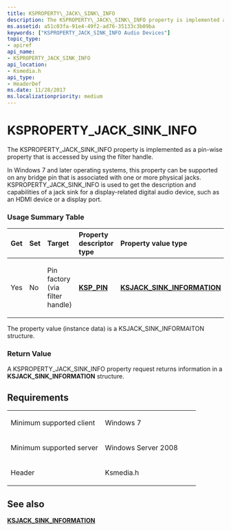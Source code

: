 ```yaml
---
title: KSPROPERTY\_JACK\_SINK\_INFO
description: The KSPROPERTY\_JACK\_SINK\_INFO property is implemented as a pin-wise property that is accessed by using the filter handle.
ms.assetid: a51c03fa-91e4-49f2-ad76-35133c3b09ba
keywords: ["KSPROPERTY_JACK_SINK_INFO Audio Devices"]
topic_type:
- apiref
api_name:
- KSPROPERTY_JACK_SINK_INFO
api_location:
- Ksmedia.h
api_type:
- HeaderDef
ms.date: 11/28/2017
ms.localizationpriority: medium
---
```


# KSPROPERTY\_JACK\_SINK\_INFO


The KSPROPERTY\_JACK\_SINK\_INFO property is implemented as a pin-wise property that is accessed by using the filter handle.

In Windows 7 and later operating systems, this property can be supported on any bridge pin that is associated with one or more physical jacks. KSPROPERTY\_JACK\_SINK\_INFO is used to get the description and capabilities of a jack sink for a display-related digital audio device, such as an HDMI device or a display port.

### <span id="Usage_Summary_Table"></span><span id="usage_summary_table"></span><span id="USAGE_SUMMARY_TABLE"></span>Usage Summary Table

<table>
<colgroup>
<col width="20%" />
<col width="20%" />
<col width="20%" />
<col width="20%" />
<col width="20%" />
</colgroup>
<thead>
<tr class="header">
<th align="left">Get</th>
<th align="left">Set</th>
<th align="left">Target</th>
<th align="left">Property descriptor type</th>
<th align="left">Property value type</th>
</tr>
</thead>
<tbody>
<tr class="odd">
<td align="left"><p>Yes</p></td>
<td align="left"><p>No</p></td>
<td align="left"><p>Pin factory (via filter handle)</p></td>
<td align="left"><p><a href="https://docs.microsoft.com/windows-hardware/drivers/ddi/ks/ns-ks-ksp_pin" data-raw-source="[&lt;strong&gt;KSP_PIN&lt;/strong&gt;](/windows-hardware/drivers/ddi/ks/ns-ks-ksp_pin)"><strong>KSP_PIN</strong></a></p></td>
<td align="left"><p><a href="https://docs.microsoft.com/windows-hardware/drivers/ddi/ksmedia/ns-ksmedia-_tagksjack_sink_information" data-raw-source="[&lt;strong&gt;KSJACK_SINK_INFORMATION&lt;/strong&gt;](/windows-hardware/drivers/ddi/ksmedia/ns-ksmedia-_tagksjack_sink_information)"><strong>KSJACK_SINK_INFORMATION</strong></a></p></td>
</tr>
</tbody>
</table>

 

The property value (instance data) is a KSJACK\_SINK\_INFORMAITON structure.

### <span id="Return_Value"></span><span id="return_value"></span><span id="RETURN_VALUE"></span>Return Value

A KSPROPERTY\_JACK\_SINK\_INFO property request returns information in a **KSJACK\_SINK\_INFORMATION** structure.

Requirements
------------

<table>
<colgroup>
<col width="50%" />
<col width="50%" />
</colgroup>
<tbody>
<tr class="odd">
<td align="left"><p>Minimum supported client</p></td>
<td align="left"><p>Windows 7</p></td>
</tr>
<tr class="even">
<td align="left"><p>Minimum supported server</p></td>
<td align="left"><p>Windows Server 2008</p></td>
</tr>
<tr class="odd">
<td align="left"><p>Header</p></td>
<td align="left">Ksmedia.h</td>
</tr>
</tbody>
</table>

## <span id="see_also"></span>See also


[**KSJACK\_SINK\_INFORMATION**](/windows-hardware/drivers/ddi/ksmedia/ns-ksmedia-_tagksjack_sink_information)

 

